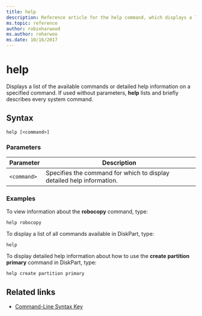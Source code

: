 ```yaml
---
title: help
description: Reference article for the help command, which displays a list of the available commands or detailed help information on a specified command.
ms.topic: reference
author: robinharwood
ms.author: roharwoo
ms.date: 10/16/2017
---
```


# help



Displays a list of the available commands or detailed help information on a specified command. If used without parameters, **help** lists and briefly describes every system command.

## Syntax

```
help [<command>]
```

### Parameters

| Parameter | Description |
| --------- | ----------- |
| `<command>` | Specifies the command for which to display detailed help information. |

### Examples

To view information about the **robocopy** command, type:

```
help robocopy
```

To display a list of all commands available in DiskPart, type:

```
help
```

To display detailed help information about how to use the **create partition primary** command in DiskPart, type:

```
help create partition primary
```

## Related links

- [Command-Line Syntax Key](command-line-syntax-key.md)
